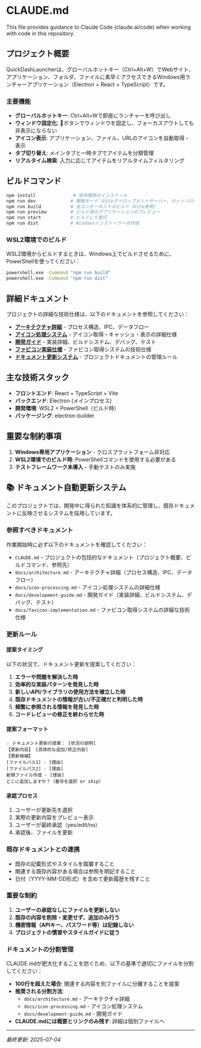 # CLAUDE.md

This file provides guidance to Claude Code (claude.ai/code) when working with code in this repository.

## プロジェクト概要

QuickDashLauncherは、グローバルホットキー（Ctrl+Alt+W）でWebサイト、アプリケーション、フォルダ、ファイルに素早くアクセスできるWindows用ランチャーアプリケーション（Electron + React + TypeScript）です。

### 主要機能
- **グローバルホットキー**: Ctrl+Alt+Wで即座にランチャーを呼び出し
- **ウィンドウ固定化**: 📌ボタンでウィンドウを固定し、フォーカスアウトしても非表示にならない
- **アイコン表示**: アプリケーション、ファイル、URLのアイコンを自動取得・表示
- **タブ切り替え**: メインタブと一時タブでアイテムを分類管理
- **リアルタイム検索**: 入力に応じてアイテムをリアルタイムフィルタリング

## ビルドコマンド

```bash
npm install              # 依存関係のインストール
npm run dev             # 開発モード（Viteデベロップメントサーバー、ホットリロード付き）
npm run build           # 全コンポーネントのビルド（Vite使用）
npm run preview         # ビルド済みアプリケーションのプレビュー
npm run start           # ビルドして実行
npm run dist            # Windowsインストーラーの作成
```

### WSL2環境でのビルド

WSL2環境からビルドするときは、Windows上でビルドさせるために、PowerShellを使ってください：

```bash
powershell.exe -Command "npm run build"
powershell.exe -Command "npm run dist"
```

## 詳細ドキュメント

プロジェクトの詳細な技術仕様は、以下のドキュメントを参照してください：

- **[アーキテクチャ詳細](docs/architecture.md)** - プロセス構造、IPC、データフロー
- **[アイコン処理システム](docs/icon-processing.md)** - アイコン取得・キャッシュ・表示の詳細仕様
- **[開発ガイド](docs/development-guide.md)** - 実装詳細、ビルドシステム、デバッグ、テスト
- **[ファビコン実装仕様](docs/favicon-implementation.md)** - ファビコン取得システムの技術仕様
- **[ドキュメント更新システム](docs/update-system.md)** - プロジェクトドキュメントの管理ルール

## 主な技術スタック

- **フロントエンド**: React + TypeScript + Vite
- **バックエンド**: Electron (メインプロセス)
- **開発環境**: WSL2 + PowerShell（ビルド時）
- **パッケージング**: electron-builder

## 重要な制約事項

1. **Windows専用アプリケーション** - クロスプラットフォーム非対応
2. **WSL2環境でのビルド時**: PowerShellコマンドを使用する必要がある
3. **テストフレームワーク未導入** - 手動テストのみ実施

## 📚 ドキュメント自動更新システム

このプロジェクトでは、開発中に得られた知識を体系的に管理し、既存ドキュメントに反映させるシステムを採用しています。

### 参照すべきドキュメント

作業開始時に必ず以下のドキュメントを確認してください：

- `CLAUDE.md` - プロジェクトの包括的なドキュメント（プロジェクト概要、ビルドコマンド、参照先）
- `docs/architecture.md` - アーキテクチャ詳細（プロセス構造、IPC、データフロー）
- `docs/icon-processing.md` - アイコン処理システムの詳細仕様
- `docs/development-guide.md` - 開発ガイド（実装詳細、ビルドシステム、デバッグ、テスト）
- `docs/favicon-implementation.md` - ファビコン取得システムの詳細な技術仕様

### 更新ルール

#### 提案タイミング
以下の状況で、ドキュメント更新を提案してください：

1. **エラーや問題を解決した時**
2. **効率的な実装パターンを発見した時**
3. **新しいAPI/ライブラリの使用方法を確立した時**
4. **既存ドキュメントの情報が古い/不正確だと判明した時**
5. **頻繁に参照される情報を発見した時**
6. **コードレビューの修正を終わらせた時**

#### 提案フォーマット
```
💡 ドキュメント更新の提案： [状況の説明]
【更新内容】 [具体的な追加/修正内容]
【更新候補】
[ファイルパス1] - [理由]
[ファイルパス2] - [理由]
新規ファイル作成 - [理由]
どこに追加しますか？（番号を選択 or skip）
```

#### 承認プロセス
1. ユーザーが更新先を選択
2. 実際の更新内容をプレビュー表示
3. ユーザーが最終承認（yes/edit/no）
4. 承認後、ファイルを更新

### 既存ドキュメントとの連携

- 既存の記載形式やスタイルを踏襲すること
- 関連する既存内容がある場合は参照を明記すること
- 日付（YYYY-MM-DD形式）を含めて更新履歴を残すこと

### 重要な制約

1. **ユーザーの承認なしにファイルを更新しない**
2. **既存の内容を削除・変更せず、追加のみ行う**
3. **機密情報（APIキー、パスワード等）は記録しない**
4. **プロジェクトの慣習やスタイルガイドに従う**

### ドキュメントの分割管理

CLAUDE.mdが肥大化することを防ぐため、以下の基準で適切にファイルを分割してください：

- **100行を超えた場合**: 関連する内容を別ファイルに分離することを提案
- **推奨される分割方法**:
  - `docs/architecture.md` - アーキテクチャ詳細
  - `docs/icon-processing.md` - アイコン処理システム
  - `docs/development-guide.md` - 開発ガイド
- **CLAUDE.mdには概要とリンクのみ残す**: 詳細は個別ファイルへ

---

*最終更新: 2025-07-04*